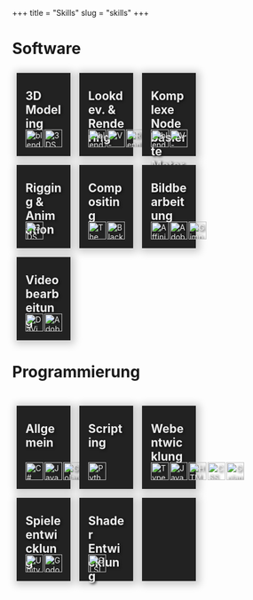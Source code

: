 +++
title = "Skills"
slug = "skills"
+++

# Software

<div style="float: left;">
<div class="responsive" style="background-image: url('/img/modeling.png');">
 <h2>3D Modeling</h2>


![blender](/icons/blender.png)
![3DS Max](/icons/3dsmax.png)

</div>

<div class="responsive" style="background-image: url('/img/rendering.png');">
 <h2>Lookdev. & Rendering</h2>

![blender](/icons/blender.png)
![V-Ray](/icons/vray.png)
![Renderman](/icons/renderman.png)
![Luxcore](/icons/luxcore.png)
![Arnold](/icons/arnold.png)
</div>


<div class="responsive" style="background-image: url('/img/materials.png');">
 <h2>Komplexe Nodebasierte Materialien </h2>


![blender](/icons/blender.png)
![V-Ray](/icons/vray.png)
</div>

<div class="responsive" style="background-image: url('/img/rigging.png');">
 <h2>Rigging & Animation</h2>

![3DS Max](/icons/3dsmax.png)
</div>

<div class="responsive" style="background-image: url('/img/compositing.png');">
 <h2>Compositing</h2>

![The Foundry Nuke](/icons/nuke.png)
![Blackmagicdesign Fusion](/icons/fusion.png)
</div>

<div class="responsive">

 <h2>Bildbearbeitung</h2>

![Affinity Photo](/icons/affinity.png)
![Adobe Photoshop](/icons/ps.png)
![Gimp](/icons/gimp.png)
</div>

<div class="responsive" style="margin-bottom: 40px">
 <h2>Videobearbeitung</h2>

![DaVinci Resolve](/icons/resolve.png)
![Adobe Premiere](/icons/premiere.png)
</div>
</div style="float: left;">

<h1>Programmierung</h1>

<br>

<div>
<div class="responsive">
<h2>Allgemein</h2>

![C#](/icons/cs.png)
![Java](/icons/java.png)
![Golang](/icons/go.png)
![C++](/icons/c++.png)
![Git](/icons/git.png)
</div>

<div class="responsive">
<h2>Scripting</h2>

![Python](/icons/python.png)
</div>

<div class="responsive">
<h2>Webentwicklung</h2>

![Typescript](/icons/typescript.png)
![Javascript](/icons/javascript.png)
![HTML](/icons/html.png)
![CSS](/icons/css.png)
![Golang](/icons/go.png)
</div>

<div class="responsive">
<h2>Spieleentwicklung</h2>

![Unity](/icons/unity.png)
![Godot](/icons/godot.png)
</div>

<div class="responsive">
<h2>Shader Entwicklung</h2>

![GLSL](/icons/opengl.png)
</div>

<div class="responsive">
<h2></h2>
</div>
</div>

<script>

a = document.getElementsByClassName('responsive')
for (i in a){
   a[i].onmouseover=function(){console.log("a");}
   a[i].onmouseout=function(){/* code goes here */}
}

</script>

<style>
.page {
    width: 90%;
    max-width: 100%;
}   

* {
  box-sizing: border-box;
}

img {
    position: absolute;
    bottom: 16px;
    filter: saturate(100%);
    width: 32px;
}
img:nth-of-type(2) {left: 50px;}
img:nth-of-type(3) {left: 84px;}
img:nth-of-type(4) {left: 118px;}
img:nth-of-type(5) {left: 152px;}
img:nth-of-type(6) {left: 186px;}


.responsive {
  color: #eee;
  text-shadow: 2px 2px 4px #111;
  background: #222;
  margin: 8px;
  padding: 0px 16px;
  float: left;
  width: 24%;
  height: 150px;
  position: relative;
  text-align: bottom;
  background-size: cover;
  box-shadow: 2px 2px 13px 5px rgba(0, 0, 0, 0.2);
}


@media only screen and (max-width: 900px) {
  .responsive {
    width: 33.333%;
    margin: 6px 0;
  }
}

@media only screen and (max-width: 700px) {
  .responsive {
    width: 49.99999%;
    margin: 6px 0;
  }
}


@media only screen and (max-width: 500px) {
  .responsive {
    width: 100%;
  }
}

.clearfix:after {
  content: "";
  display: table;
  clear: both;
}
</style>
